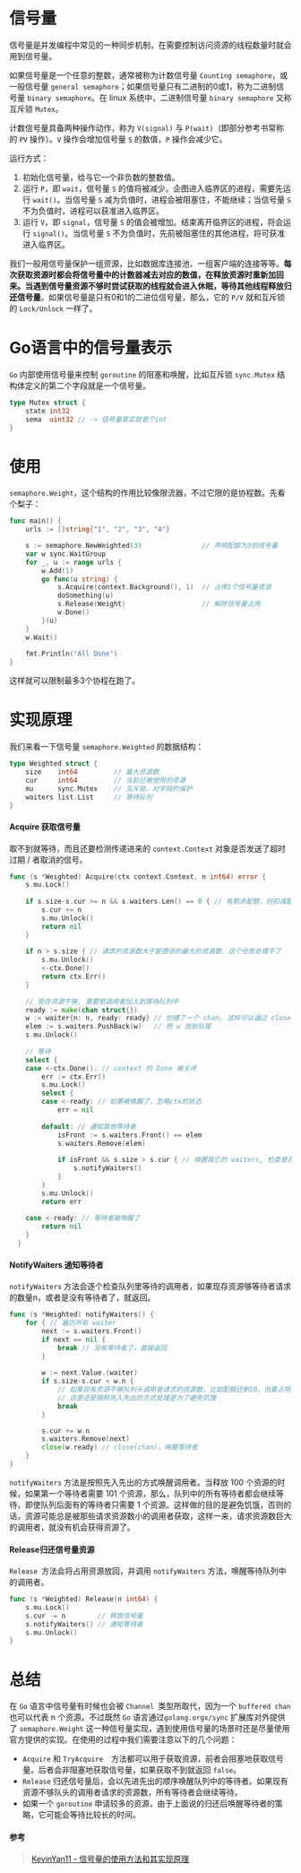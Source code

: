 # 信号量

信号量是并发编程中常见的一种同步机制，在需要控制访问资源的线程数量时就会用到信号量。

如果信号量是一个任意的整数，通常被称为计数信号量 `Counting semaphore`，或一般信号量 `general semaphore`；如果信号量只有二进制的0或1，称为二进制信号量 `binary semaphore`。在 linux 系统中，二进制信号量 `binary semaphore` 又称互斥锁 `Mutex`。

计数信号量具备两种操作动作，称为 `V(signal)` 与 `P(wait)`（即部分参考书常称的 `PV` 操作）。`V` 操作会增加信号量 `S` 的数值，`P` 操作会减少它。



运行方式：

1. 初始化信号量，给与它一个非负数的整数值。
2. 运行 `P`，即 `wait`，信号量 `S` 的值将被减少。企图进入临界区的进程，需要先运行 `wait()`。当信号量 `S` 减为负值时，进程会被阻塞住，不能继续；当信号量 `S` 不为负值时，进程可以获准进入临界区。
3. 运行 `V`，即 `signal`，信号量 `S` 的值会被增加。结束离开临界区的进程，将会运行 `signal()`。当信号量 `S` 不为负值时，先前被阻塞住的其他进程，将可获准进入临界区。

我们一般用信号量保护一组资源，比如数据库连接池、一组客户端的连接等等。**每次获取资源时都会将信号量中的计数器减去对应的数值，在释放资源时重新加回来。当遇到信号量资源不够时尝试获取的线程就会进入休眠，等待其他线程释放归还信号量**。如果信号量是只有0和1的二进位信号量，那么，它的 `P/V` 就和互斥锁的 `Lock/Unlock` 一样了。





# Go语言中的信号量表示

`Go` 内部使用信号量来控制 `goroutine` 的阻塞和唤醒，比如互斥锁 `sync.Mutex` 结构体定义的第二个字段就是一个信号量。


```go
type Mutex struct {
    state int32
    sema  uint32 // -> 信号量其实就是个int
}
```





# 使用

`semaphore.Weight`，这个结构的作用比较像限流器，不过它限的是协程数。先看个梨子：

```go
func main() {
    urls := []string{"1", "2", "3", "4"}

    s := semaphore.NewWeighted(3)               // 声明配额为3的信号量
    var w sync.WaitGroup
    for _, u := range urls {
        w.Add(1)
        go func(u string) {
            s.Acquire(context.Background(), 1)  // 占用1个信号量资源
            doSomething(u)
            s.Release(Weight)                   // 解除信号量占用
            w.Done()
        }(u)
    }
    w.Wait()
    
    fmt.Println("All Done")
}
```

这样就可以限制最多3个协程在跑了。





# 实现原理

我们来看一下信号量 `semaphore.Weighted` 的数据结构：

```go
type Weighted struct {
    size    int64         // 最大资源数
    cur     int64         // 当前已被使用的资源
    mu      sync.Mutex    // 互斥锁，对字段的保护
    waiters list.List     // 等待队列
}
```



#### Acquire 获取信号量

取不到就等待，而且还要检测传递进来的 `context.Context` 对象是否发送了超时过期 / 者取消的信号。

```go
func (s *Weighted) Acquire(ctx context.Context, n int64) error {
    s.mu.Lock()
   
    if s.size-s.cur >= n && s.waiters.Len() == 0 { // 有剩余配额，则扣减配额后直接返回
        s.cur += n
        s.mu.Unlock()
        return nil
    }
  
    if n > s.size { // 请求的资源数大于能提供的最大的资源数，这个任务处理不了
        s.mu.Unlock()
        <-ctx.Done()
        return ctx.Err()
    }
    
    // 现存资源不够, 需要把调用者加入到等待队列中
    ready := make(chan struct{}) 
    w := waiter{n: n, ready: ready} // 创建了一个 chan, 这样可以通过 close(chan) 的方式对其通知
    elem := s.waiters.PushBack(w)   // 把 w 放到队尾
    s.mu.Unlock()
  
    // 等待
    select {
    case <-ctx.Done(): // context 的 Done 被关闭
        err := ctx.Err()
        s.mu.Lock()
        select {
        case <-ready: // 如果被唤醒了，忽略ctx的状态
            err = nil
            
        default: // 通知其他等待者
            isFront := s.waiters.Front() == elem
            s.waiters.Remove(elem)
            
            if isFront && s.size > s.cur { // 唤醒其它的 waiters, 检查是否有足够的资源
                s.notifyWaiters()
            }
        }
        s.mu.Unlock()
        return err
        
    case <-ready: // 等待者被唤醒了
        return nil
    }
  }
```



#### NotifyWaiters 通知等待者

`notifyWaiters` 方法会逐个检查队列里等待的调用者，如果现存资源够等待者请求的数量n，或者是没有等待者了，就返回。

```go
func (s *Weighted) notifyWaiters() {
    for { // 遍历所有 waiter
        next := s.waiters.Front()
        if next == nil {
            break // 没有等待者了，直接返回
        }
  
        w := next.Value.(waiter)
        if s.size-s.cur < w.n {
            // 如果现有资源不够队列头调用者请求的资源数，比如配额还剩10，但要占用11，就退出。所有等待者会继续等待
            // 这里还是按照先入先出的方式处理是为了避免饥饿
            break
        }

        s.cur += w.n
        s.waiters.Remove(next)
        close(w.ready) // close(chan)，唤醒等待者
    }
}
```

`notifyWaiters` 方法是按照先入先出的方式唤醒调用者。当释放 100 个资源的时候，如果第一个等待者需要 101 个资源，那么，队列中的所有等待者都会继续等待，即使队列后面有的等待者只需要 1 个资源。这样做的目的是避免饥饿，否则的话，资源可能总是被那些请求资源数小的调用者获取，这样一来，请求资源数巨大的调用者，就没有机会获得资源了。

 

#### Release归还信号量资源

`Release `方法会将占用资源放回，并调用 `notifyWaiters` 方法，唤醒等待队列中的调用者。

```go
func (s *Weighted) Release(n int64) {
    s.mu.Lock()
    s.cur -= n        // 释放信号量
    s.notifyWaiters() // 通知等待者
    s.mu.Unlock()
}
```





# 总结

在 `Go` 语言中信号量有时候也会被 `Channel `类型所取代，因为一个 `buffered chan` 也可以代表 n 个资源。不过既然 `Go` 语言通过`golang.orgx/sync` 扩展库对外提供了 `semaphore.Weight` 这一种信号量实现，遇到使用信号量的场景时还是尽量使用官方提供的实现。在使用的过程中我们需要注意以下的几个问题：

- `Acquire` 和  `TryAcquire  `方法都可以用于获取资源，前者会阻塞地获取信号量。后者会非阻塞地获取信号量，如果获取不到就返回 `false`。
- `Release` 归还信号量后，会以先进先出的顺序唤醒队列中的等待者。如果现有资源不够队头的调用者请求的资源数，所有等待者会继续等待。
- 如果一个 `goroutine` 申请较多的资源，由于上面说的归还后唤醒等待者的策略，它可能会等待比较长的时间。





#### 参考

> [KevinYan11 - 信号量的使用方法和其实现原理](https://mp.weixin.qq.com/s/QAMgkj-pDe36leDeGigu4Q)
